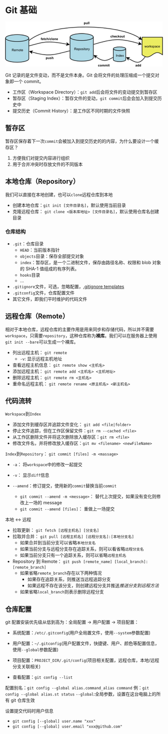 # Git 基础

![流程](../../assets/images/git/git-flow.jpg)

Git 记录的是文件变动，而不是文件本身。Git 会将文件的处理压缩成一个提交对象即一个 commit。

- 工作区（Workspace Directory）：`git add`后会将文件的变动提交到暂存区
- 暂存区（Staging Index）：暂存文件的变动，`git commit`后会会加入到提交历史中
- 提交历史（Commit History）：是工作区不同时期的文件快照

## 暂存区

暂存区保存着下一次`commit`会被加入到提交历史的的内容，为什么要设计一个缓存区？

1. 方便我们对提交内容进行组织
2. 用于合并冲突时存放文件的不同版本

## 本地仓库（Repository）

我们可以直接在本地创建，也可以`clone`远程仓库到本地

- 创建本地仓库：`git init [文件目录名]`，默认使用当前目录
- 克隆远程仓库： `git clone <版本库地址> [文件目录名]`，默认使用仓库名创建目录

### 仓库结构

- `.git`：仓库目录
  - `HEAD`：当前版本指针
  - `objects`目录：保存全部提交对象
  - `index`：暂存区，是一个二进制文件，保存由路径名称、权限和 blob 对象的 SHA-1 值组成的有序列表。
  - `hooks`目录
  - ...
- `.gitignore`文件，可选，忽略配置，[.gitignore templates](https://github.com/github/gitignore)
- `.gitconfig`文件，仓库配置文件
- 其它文件，即我们平时维护的代码文件

## 远程仓库（Remote）

相对于本地仓库，远程仓库的主要作用是用来同步和存储代码，所以并不需要`workspace`，只需要`repository`，这种仓库称为**裸库**。我们可以在服务器上使用`git init --bare`可以生成一个裸库。

- 列出远程主机： `git remote`
  - `-v`: 显示远程主机地址
- 查看远程主机信息： `git remote show <主机名>`
- 添加远程主机： `git remote add <主机名> <主机地址>`
- 删除远程主机： `git remote rm <主机名>`
- 重命名远程主机： `git remote rename <原主机名> <新主机名>`

## 代码流转

`Workspace`到`Index`

- 添加文件到缓存区并追踪文件变化： `git add <file|folder>`
- 停止文件追踪，但在工作区保留文件：`git rm --cached <file>`
- 从工作区删除文件并将这次删除放入缓存区：`git rm <file>`
- 修改文件名，并将修改放入缓存区：`git mv <filename> <newFileName>`

`Index`到`Repository`： `git commit [files] -m <massage>`

- `-a`： 将`workspace`中的修改一起提交
- `-v`： 显示`diff`信息
- `--amend`：修订提交，使用新的`commit`替换当前`commit`

  - `git commit --amend -m <message>`： 替代上次提交，如果没有变化则修改上一场的 message
  - `git commit --amend [files]`： 重做上一场提交

本地 <-> 远程

- 拉取更新： `git fetch [远程主机名] [分支名]`
- 拉取并合并： `git pull [远程主机名] [远程分支名]:[本地分支名]`
  - 如果合并到当前分支可以省略`本地分支名`
  - 如果当前分支与远程分支存在追踪关系，则可以看省略`远程分支名`
  - 如果当前分支只有一个追踪关系，则可以省略`远程主机名`
- Repository 到 Remote： `git push [remote_name] [local_branch]:[remote_branch]`
  - 如果省略`remote_branch`存在以下两种情况
    - 如果存在追踪关系，则推送当远程追踪分支
    - 如果远程不存在该分支，则创建远程分支并推送*推送分支到远程方法*
  - 如果省略`local_branch`则表示删除远程分支

## 仓库配置

git 配置安装优先级从低到高为：全局配置 -> 用户配置 -> 项目配置：

- 系统配置：`/etc/.gitconfig`(用户全局置文件，使用`--system`参数配置)
- 用户配置：`~/.gitconfig`(用户配置文件，快捷键、用户、颜色等配置信息，使用`--global`参数配置)
- 项目配置：`PROJECT_DIR/.git/config`(项目相关配置，远程仓库，本地/远程分支关联相关)

- 查看配置：`git config --list`

配置别名：`git config --global alias.command_alias command`
例：`git config --global alias.st status`
`--global`:全局参数，设置在这台电脑上的所有 git 仓库生效

设置提交代码时用户信息

- `git config [--global] user.name "xxx"`
- `git config [--global] user.email "xxx@github.com"`
